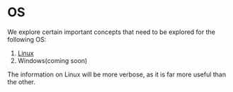 # OS

We explore certain important concepts that need to be explored for the following OS:

1. [Linux](./linux/index.md)
2. Windows(coming soon)

The information on Linux will be more verbose, as it is far more useful than the other.
